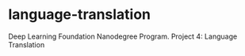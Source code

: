 # language-translation
Deep Learning Foundation Nanodegree Program.  Project 4: Language Translation
